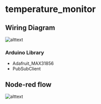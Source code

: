 # temperature_monitor
<!-- 
## sfsdf

- test1111
- dsfkl;sdf

```
ฟหกดหกด
``` -->


## Wiring Diagram 
![alttext](https://github.com/NMB-MIC/temperature_monitor/blob/main/wiring%20map.jpg)

### Arduino Library 
- Adafruit_MAX31856
- PubSubClient

###

## Node-red flow 
![alttext](https://github.com/NMB-MIC/temperature_monitor/blob/main/NodeRed1.jpg)